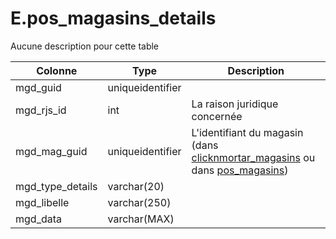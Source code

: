 # E.pos_magasins_details

Aucune description pour cette table

Colonne|Type|Description
---|---|---
mgd_guid|uniqueidentifier|
mgd_rjs_id|int|La raison juridique concernée 
mgd_mag_guid|uniqueidentifier|L'identifiant du magasin (dans [clicknmortar_magasins](generated_clicknmortar_magasins.md) ou dans [pos_magasins](generated_pos_magasins.md)) 
mgd_type_details|varchar(20)|
mgd_libelle|varchar(250)|
mgd_data|varchar(MAX)|

